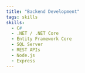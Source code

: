 ```yaml
---
title: "Backend Development"
tags: skills
skills:
  - C#
  - .NET / .NET Core
  - Entity Framework Core
  - SQL Server
  - REST APIs
  - Node.js
  - Express
---
```

